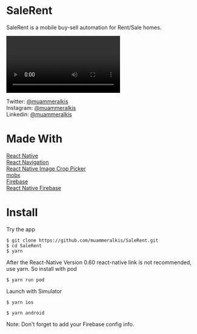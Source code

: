 # SaleRent
SaleRent is a mobile buy-sell automation for Rent/Sale homes. 


![Record](./src/SaleRent.mp4)


Twitter: [@muammeralkis](https://www.twitter.com/muammeralkis) <br />
Instagram: [@muammeralkis](https://www.instagram.com/muammeralkis) <br />
Linkedin: [@muammeralkis](https://www.duoyazilim.com) <br />

# Made With

[React Native](https://reactnative.dev)  <br />
[React Navigation](https://reactnavigation.org)  <br />
[React Native Image Crop Picker](https://github.com/ivpusic/react-native-image-crop-picker) <br />
[mobx](https://github.com/mobxjs/mobx-react) <br />
[Firebase](https://firebase.google.com/) <br />
[React Native Firebase](https://rnfirebase.io/) <br />


# Install
Try the app

```
$ git clone https://github.com/muammeralkis/SaleRent.git
$ cd SaleRent
$ yarn

```
After the React-Native Version 0.60 react-native link is not recommended, use yarn. So install with pod
```
$ yarn run pod
```
Launch with Simulator

```
$ yarn ios

$ yarn android
```

Note: Don't forget to add your Firebase config info.
